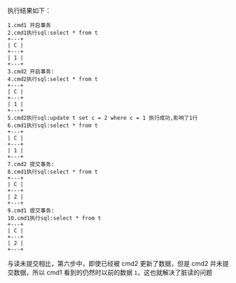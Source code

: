 执行结果如下：

```
1.cmd1 开启事务
2.cmd1执行sql:select * from t
+---+
| C |
+---+
| 1 |
+---+
3.cmd2 开启事务:
4.cmd2执行sql:select * from t
+---+
| C |
+---+
| 1 |
+---+
5.cmd2执行sql:update t set c = 2 where c = 1 执行成功,影响了1行
6.cmd1执行sql:select * from t
+---+
| C |
+---+
| 1 |
+---+
7.cmd2 提交事务:
8.cmd1执行sql:select * from t
+---+
| C |
+---+
| 2 |
+---+
9.cmd1 提交事务:
10.cmd1执行sql:select * from t
+---+
| C |
+---+
| 2 |
+---+
```

与读未提交相比，第六步中，即使已经被 cmd2 更新了数据，但是 cmd2 并未提交数据，所以 cmd1 看到的仍然时以前的数据 `1`，这也就解决了脏读的问题
